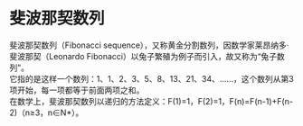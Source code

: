 # 斐波那契数列

斐波那契数列（Fibonacci sequence），又称黄金分割数列，因数学家莱昂纳多·斐波那契（Leonardo Fibonacci）以兔子繁殖为例子而引入，故又称为“兔子数列”。  
它指的是这样一个数列：1、1、2、3、5、8、13、21、34、……，这个数列从第3项开始，每一项都等于前面两项之和。  
在数学上，斐波那契数列以递归的方法定义：F(1)=1，F(2)=1，F(n)=F(n-1)+F(n-2)（n≥3，n∈N*）。  
